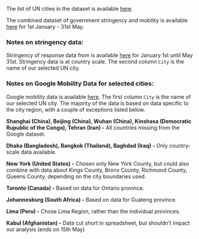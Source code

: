 The list of UN cities in the dataset is available [here](https://github.com/fcorowe/covid_energy/blob/master/data/uncities_final.xlsx).

The combined dataset of government stringency and mobility is available [here](https://github.com/fcorowe/covid_energy/blob/master/data/mobility_and_stringency_uncities.xlsx) for 1st January - 31st May.

### Notes on stringency data:
Stringency of response data from is available [here](https://github.com/fcorowe/covid_energy/blob/master/data/stringency_uncities.xlsx) for January 1st until May 31st. Stringency data is at country scale. The second column `City` is the name of our selected UN city.

### Notes on Google Mobility Data for selected cities:
Google mobility data is available [here](https://github.com/fcorowe/covid_energy/blob/master/data/mobility_uncities.xlsx). The first column `City` is the name of our selected UN city. The majority of the data is based on data specific to the city region, with a couple of exceptions listed below.

**Shanghai (China), Beijing (China), Wuhan (China), Kinshasa (Democratic Rupublic of the Congo), Tehran (Iran) -**
All countries missing from the Google dataset. 

**Dhaka (Bangladesh), Bangkok (Thailand), Baghdad (Iraq) -**
Only country-scale data available.

**New York (United States) -**
Chosen only New York County, but could also combine with data about Kings County, Bronx County, Richmond County, Queens County, depending on the city boundaries used.

**Toronto (Canada) -**
Based on data for Ontario province.

**Johannesburg (South Africa) -**
Based on data for Guateng province.

**Lima (Peru) -**
Chose Lima Region, rather than the individual provinces.

**Kabul (Afghanistan) -**
Data cut short in spreadsheet, but shouldn't impact our analysis (ends on 15th May)
